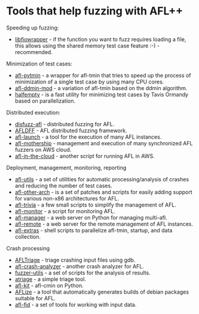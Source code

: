 # Tools that help fuzzing with AFL++

Speeding up fuzzing:
* [libfiowrapper](https://github.com/marekzmyslowski/libfiowrapper) - if the
  function you want to fuzz requires loading a file, this allows using the
  shared memory test case feature :-) - recommended.

Minimization of test cases:
* [afl-pytmin](https://github.com/ilsani/afl-pytmin) - a wrapper for afl-tmin
  that tries to speed up the process of minimization of a single test case by
  using many CPU cores.
* [afl-ddmin-mod](https://github.com/MarkusTeufelberger/afl-ddmin-mod) - a
  variation of afl-tmin based on the ddmin algorithm.
* [halfempty](https://github.com/googleprojectzero/halfempty) -  is a fast
  utility for minimizing test cases by Tavis Ormandy based on parallelization.

Distributed execution:
* [disfuzz-afl](https://github.com/MartijnB/disfuzz-afl) - distributed fuzzing
  for AFL.
* [AFLDFF](https://github.com/quantumvm/AFLDFF) - AFL distributed fuzzing
  framework.
* [afl-launch](https://github.com/bnagy/afl-launch) - a tool for the execution
  of many AFL instances.
* [afl-mothership](https://github.com/afl-mothership/afl-mothership) -
  management and execution of many synchronized AFL fuzzers on AWS cloud.
* [afl-in-the-cloud](https://github.com/abhisek/afl-in-the-cloud) - another
  script for running AFL in AWS.

Deployment, management, monitoring, reporting
* [afl-utils](https://gitlab.com/rc0r/afl-utils) - a set of utilities for
  automatic processing/analysis of crashes and reducing the number of test
  cases.
* [afl-other-arch](https://github.com/shellphish/afl-other-arch) - is a set of
  patches and scripts for easily adding support for various non-x86
  architectures for AFL.
* [afl-trivia](https://github.com/bnagy/afl-trivia) - a few small scripts to
  simplify the management of AFL.
* [afl-monitor](https://github.com/reflare/afl-monitor) - a script for
  monitoring AFL.
* [afl-manager](https://github.com/zx1340/afl-manager) - a web server on Python
  for managing multi-afl.
* [afl-remote](https://github.com/block8437/afl-remote) - a web server for the
  remote management of AFL instances.
* [afl-extras](https://github.com/fekir/afl-extras) - shell scripts to
  parallelize afl-tmin, startup, and data collection.

Crash processing
* [AFLTriage](https://github.com/quic/AFLTriage) -
  triage crashing input files using gdb.
* [afl-crash-analyzer](https://github.com/floyd-fuh/afl-crash-analyzer) -
  another crash analyzer for AFL.
* [fuzzer-utils](https://github.com/ThePatrickStar/fuzzer-utils) - a set of
  scripts for the analysis of results.
* [atriage](https://github.com/Ayrx/atriage) - a simple triage tool.
* [afl-kit](https://github.com/kcwu/afl-kit) - afl-cmin on Python.
* [AFLize](https://github.com/d33tah/aflize) - a tool that automatically
  generates builds of debian packages suitable for AFL.
* [afl-fid](https://github.com/FoRTE-Research/afl-fid) - a set of tools for
  working with input data.
